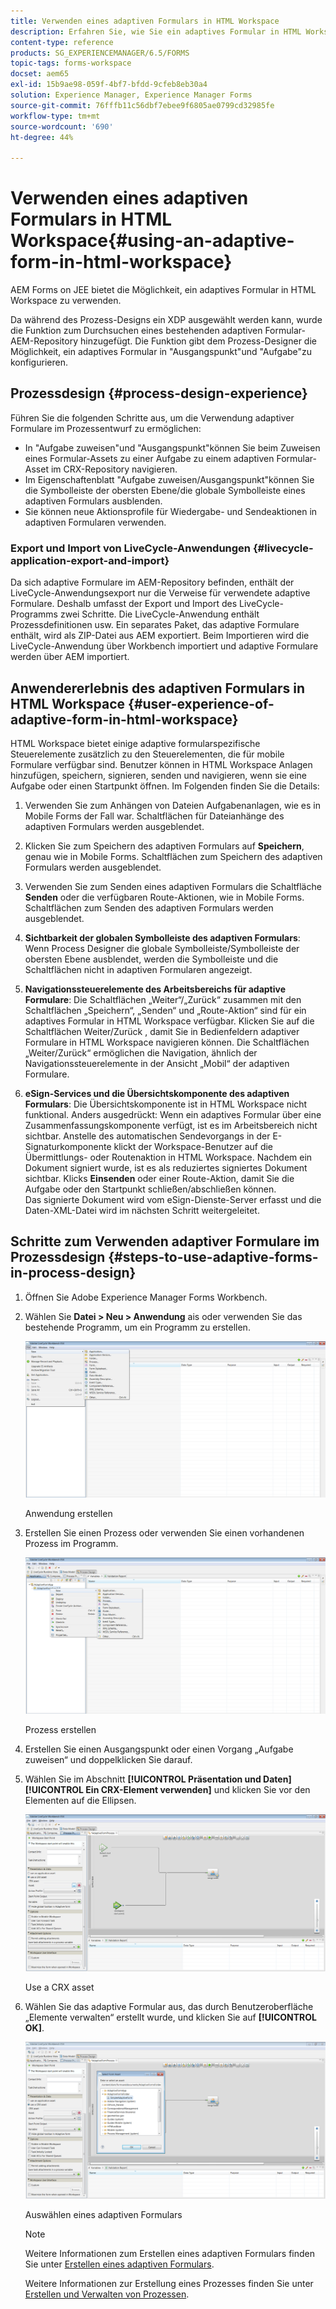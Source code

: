 ```yaml
---
title: Verwenden eines adaptiven Formulars in HTML Workspace
description: Erfahren Sie, wie Sie ein adaptives Formular in HTML Workspace verwenden, mit dem Außendienstmitarbeiter auf ihren Geräten auf das Formular zugreifen können.
content-type: reference
products: SG_EXPERIENCEMANAGER/6.5/FORMS
topic-tags: forms-workspace
docset: aem65
exl-id: 15b9ae98-059f-4bf7-bfdd-9cfeb8eb30a4
solution: Experience Manager, Experience Manager Forms
source-git-commit: 76fffb11c56dbf7ebee9f6805ae0799cd32985fe
workflow-type: tm+mt
source-wordcount: '690'
ht-degree: 44%

---
```


# Verwenden eines adaptiven Formulars in HTML Workspace{#using-an-adaptive-form-in-html-workspace}

AEM Forms on JEE bietet die Möglichkeit, ein adaptives Formular in HTML Workspace zu verwenden.

Da während des Prozess-Designs ein XDP ausgewählt werden kann, wurde die Funktion zum Durchsuchen eines bestehenden adaptiven Formular-AEM-Repository hinzugefügt. Die Funktion gibt dem Prozess-Designer die Möglichkeit, ein adaptives Formular in &quot;Ausgangspunkt&quot;und &quot;Aufgabe&quot;zu konfigurieren.

## Prozessdesign {#process-design-experience}

Führen Sie die folgenden Schritte aus, um die Verwendung adaptiver Formulare im Prozessentwurf zu ermöglichen:

* In &quot;Aufgabe zuweisen&quot;und &quot;Ausgangspunkt&quot;können Sie beim Zuweisen eines Formular-Assets zu einer Aufgabe zu einem adaptiven Formular-Asset im CRX-Repository navigieren.
* Im Eigenschaftenblatt &quot;Aufgabe zuweisen/Ausgangspunkt&quot;können Sie die Symbolleiste der obersten Ebene/die globale Symbolleiste eines adaptiven Formulars ausblenden.
* Sie können neue Aktionsprofile für Wiedergabe- und Sendeaktionen in adaptiven Formularen verwenden.

### Export und Import von LiveCycle-Anwendungen {#livecycle-application-export-and-import}

Da sich adaptive Formulare im AEM-Repository befinden, enthält der LiveCycle-Anwendungsexport nur die Verweise für verwendete adaptive Formulare. Deshalb umfasst der Export und Import des LiveCycle-Programms zwei Schritte. Die LiveCycle-Anwendung enthält Prozessdefinitionen usw. Ein separates Paket, das adaptive Formulare enthält, wird als ZIP-Datei aus AEM exportiert. Beim Importieren wird die LiveCycle-Anwendung über Workbench importiert und adaptive Formulare werden über AEM importiert.

## Anwendererlebnis des adaptiven Formulars in HTML Workspace {#user-experience-of-adaptive-form-in-html-workspace}

HTML Workspace bietet einige adaptive formularspezifische Steuerelemente zusätzlich zu den Steuerelementen, die für mobile Formulare verfügbar sind. Benutzer können in HTML Workspace Anlagen hinzufügen, speichern, signieren, senden und navigieren, wenn sie eine Aufgabe oder einen Startpunkt öffnen. Im Folgenden finden Sie die Details:

1. Verwenden Sie zum Anhängen von Dateien Aufgabenanlagen, wie es in Mobile Forms der Fall war. Schaltflächen für Dateianhänge des adaptiven Formulars werden ausgeblendet.

1. Klicken Sie zum Speichern des adaptiven Formulars auf **Speichern**, genau wie in Mobile Forms. Schaltflächen zum Speichern des adaptiven Formulars werden ausgeblendet.

1. Verwenden Sie zum Senden eines adaptiven Formulars die Schaltfläche **Senden** oder die verfügbaren Route-Aktionen, wie in Mobile Forms. Schaltflächen zum Senden des adaptiven Formulars werden ausgeblendet.

1. **Sichtbarkeit der globalen Symbolleiste des adaptiven Formulars**: Wenn Process Designer die globale Symbolleiste/Symbolleiste der obersten Ebene ausblendet, werden die Symbolleiste und die Schaltflächen nicht in adaptiven Formularen angezeigt.

1. **Navigationssteuerelemente des Arbeitsbereichs für adaptive Formulare**: Die Schaltflächen „Weiter“/„Zurück“ zusammen mit den Schaltflächen „Speichern“, „Senden“ und „Route-Aktion“ sind für ein adaptives Formular in HTML Workspace verfügbar. Klicken Sie auf die Schaltflächen Weiter/Zurück , damit Sie in Bedienfeldern adaptiver Formulare in HTML Workspace navigieren können. Die Schaltflächen „Weiter/Zurück“ ermöglichen die Navigation, ähnlich der Navigationssteuerelemente in der Ansicht „Mobil“ der adaptiven Formulare.

1. **eSign-Services und die Übersichtskomponente des adaptiven Formulars**: Die Übersichtskomponente ist in HTML Workspace nicht funktional. Anders ausgedrückt: Wenn ein adaptives Formular über eine Zusammenfassungskomponente verfügt, ist es im Arbeitsbereich nicht sichtbar. Anstelle des automatischen Sendevorgangs in der E-Signaturkomponente klickt der Workspace-Benutzer auf die Übermittlungs- oder Routenaktion in HTML Workspace. Nachdem ein Dokument signiert wurde, ist es als reduziertes signiertes Dokument sichtbar. Klicks **Einsenden** oder einer Route-Aktion, damit Sie die Aufgabe oder den Startpunkt schließen/abschließen können.\
   Das signierte Dokument wird vom eSign-Dienste-Server erfasst und die Daten-XML-Datei wird im nächsten Schritt weitergeleitet.

## Schritte zum Verwenden adaptiver Formulare im Prozessdesign {#steps-to-use-adaptive-forms-in-process-design}

1. Öffnen Sie Adobe Experience Manager Forms Workbench.

1. Wählen Sie **Datei > Neu > Anwendung** ais oder verwenden Sie das bestehende Programm, um ein Programm zu erstellen.

   ![Neue Anwendung erstellen](assets/create_new_appl.png)

   Anwendung erstellen

1. Erstellen Sie einen Prozess oder verwenden Sie einen vorhandenen Prozess im Programm.

   ![Neuen Prozess erstellen](assets/create_new_process.png)

   Prozess erstellen

1. Erstellen Sie einen Ausgangspunkt oder einen Vorgang „Aufgabe zuweisen“ und doppelklicken Sie darauf.
1. Wählen Sie im Abschnitt **[!UICONTROL Präsentation und Daten]** **[!UICONTROL Ein CRX-Element verwenden]** und klicken Sie vor den Elementen auf die Ellipsen.

   ![Use a CRX asset](assets/use_crx_asset.png)

   Use a CRX asset

1. Wählen Sie das adaptive Formular aus, das durch Benutzeroberfläche „Elemente verwalten“ erstellt wurde, und klicken Sie auf **[!UICONTROL OK]**.

   ![Ein adaptives Formular auswählen](assets/selecting_form.png)

   Auswählen eines adaptiven Formulars

   >[!NOTE]
   >
   >Weitere Informationen zum Erstellen eines adaptiven Formulars finden Sie unter [Erstellen eines adaptiven Formulars](../../forms/using/creating-adaptive-form.md).
   >
   >
   >Weitere Informationen zur Erstellung eines Prozesses finden Sie unter [Erstellen und Verwalten von Prozessen](https://help.adobe.com/de_DE/AEMForms/6.1/WorkbenchHelp/WS92d06802c76abadb-1cc35bda128261a20dd-7ff7.2.html).
